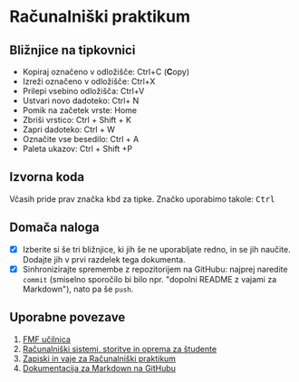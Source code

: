 <!-- glavni naslov -->

# Računalniški praktikum
<!-- To je komentar, ki bo na prikazanem Markdown-u skrit. 
     V tem besedilu so v komentarjih napisana navodila za reševanje. -->

<!-- 2. nivojski razdelek -->
## Bližnjice na tipkovnici

* Kopiraj označeno v odložišče: Ctrl+C (**C**opy)
* Izreži označeno v odložišče: Ctrl+X
* Prilepi vsebino odložišča: Ctrl+V
* Ustvari novo dadoteko: Ctrl+ N
* Pomik na začetek vrste: Home
* Zbriši vrstico: Ctrl + Shift + K
* Zapri dadoteko: Ctrl + W
* Označite vse besedilo: Ctrl + A
* Paleta ukazov: Ctrl + Shift +P


<!-- 2. nivojski razdelek -->
## Izvorna koda

Včasih pride prav značka <kbd>kbd</kbd> za tipke. Značko uporabimo takole:
<kbd>Ctrl</kbd>
<!-- začetek bloka z izvorno kodo -->
<!-- konec bloka z izvorno kodo -->

<!-- 2. nivojski razdelek -->
## Domača naloga

<!-- Spodnji seznam bo pripravil seznam nalog. Na GitHubu bodo lepo vidna potrditvena polja, 
     VSCode pa bo prikazal samo oglate oklepaje. Ko nalogo opravite, si to lahko zabeležite tako,
     da spremenite [ ] v [x]. -->
- [x] Izberite si še tri bližnjice, ki jih še ne uporabljate redno, in se jih naučite. 
      Dodajte jih v prvi razdelek tega dokumenta.
- [x] Sinhronizirajte spremembe z repozitorijem na GitHubu: najprej naredite `commit` (smiselno sporočilo bi bilo npr. "dopolni README z vajami za Markdown"), nato pa še `push`.

<!-- 2. nivojski razdelek -->
## Uporabne povezave

1. [FMF učilnica](https://ucilnica.fmf.uni-lj.si)
2. [Računalniški sistemi, storitve in oprema za študente](https://ucilnica.fmf.uni-lj.si/mod/page/view.php?id=51619) 
3. [Zapiski in vaje za Računalniški praktikum](http://katjabercic.github.io/racunalniski-praktikum) 
4. [Dokumentacija za Markdown na GitHubu](https://docs.github.com/en/get-startedwriting-on-githubgetting-started-with-writing-and-formatting-on-github/basic-writing-and-formatting-syntax) 
